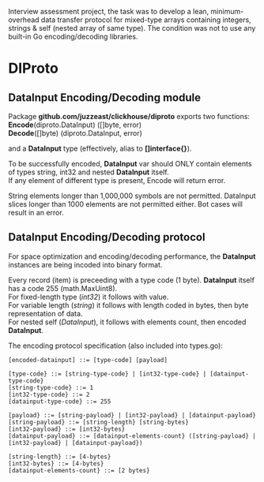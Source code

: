 Interview assessment project, the task was to develop a lean, minimum-overhead data transfer protocol for mixed-type arrays containing integers, strings & self (nested array of same type).
The condition was not to use any built-in Go encoding/decoding libraries.

# DIProto

## DataInput Encoding/Decoding module

Package **github.com/juzzeast/clickhouse/diproto** exports two functions:  
**Encode**(diproto.DataInput) ([]byte, error)  
**Decode**([]byte) (diproto.DataInput, error)  

and a **DataInput** type (effectively, alias to **[]interface{}**).

To be successfully encoded, **DataInput** var should ONLY contain elements of types string, int32 and nested **DataInput** itself.  
If any element of different type is present, Encode will return error.

String elements longer than 1,000,000 symbols are not permitted.
DataInput slices longer than 1000 elements are not permitted either.
Bot cases will result in an error.

## DataInput Encoding/Decoding protocol

For space optimization and encoding/decoding performance, the **DataInput** instances are being incoded into binary format.

Every record (item) is preceeding with a type code (1 byte). **DataInput** itself has a code 255 (math.MaxUint8).  
For fixed-length type (*int32*) it follows with value.  
For variable length (*string*) it follows with length coded in bytes, then byte representation of data.  
For nested self (*DataInput*), it follows with elements count, then encoded **DataInput**.  

The encoding protocol specification (also included into types.go):
```
[encoded-datainput] ::= [type-code] [payload]

[type-code} ::= [string-type-code} | [int32-type-code} | [datainput-type-code}
[string-type-code} ::= 1
[int32-type-code} ::= 2
[datainput-type-code} ::= 255

[payload} ::= [string-payload} | [int32-payload} | [datainput-payload}
[string-payload} ::= [string-length} [string-bytes}
[int32-payload} ::= [int32-bytes}
[datainput-payload} ::= [datainput-elements-count} ([string-payload} | [int32-payload} | [datainput-payload})

[string-length} ::= [4-bytes}
[int32-bytes} ::= [4-bytes}
[datainput-elements-count} ::= [2 bytes}
```
